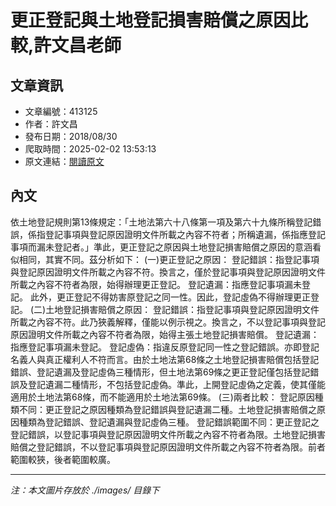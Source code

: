 # 更正登記與土地登記損害賠償之原因比較,許文昌老師

## 文章資訊
- 文章編號：413125
- 作者：許文昌
- 發布日期：2018/08/30
- 爬取時間：2025-02-02 13:53:13
- 原文連結：[閱讀原文](https://real-estate.get.com.tw/Columns/detail.aspx?no=413125)

## 內文
依土地登記規則第13條規定：「土地法第六十八條第一項及第六十九條所稱登記錯誤，係指登記事項與登記原因證明文件所載之內容不符者；所稱遺漏，係指應登記事項而漏未登記者。」準此，更正登記之原因與土地登記損害賠償之原因的意涵看似相同，其實不同。茲分析如下：
(一)更正登記之原因：
登記錯誤：指登記事項與登記原因證明文件所載之內容不符。換言之，僅於登記事項與登記原因證明文件所載之內容不符者為限，始得辦理更正登記。
登記遺漏：指應登記事項漏未登記。
此外，更正登記不得妨害原登記之同一性。因此，登記虛偽不得辦理更正登記。
(二)土地登記損害賠償之原因：
登記錯誤：指登記事項與登記原因證明文件所載之內容不符。此乃狹義解釋，僅能以例示視之。換言之，不以登記事項與登記原因證明文件所載之內容不符者為限，始得主張土地登記損害賠償。
登記遺漏：指應登記事項漏未登記。
登記虛偽：指違反原登記同一性之登記錯誤。亦即登記名義人與真正權利人不符而言。由於土地法第68條之土地登記損害賠償包括登記錯誤、登記遺漏及登記虛偽三種情形，但土地法第69條之更正登記僅包括登記錯誤及登記遺漏二種情形，不包括登記虛偽。準此，上開登記虛偽之定義，使其僅能適用於土地法第68條，而不能適用於土地法第69條。
(三)兩者比較：
登記原因種類不同：更正登記之原因種類為登記錯誤與登記遺漏二種。土地登記損害賠償之原因種類為登記錯誤、登記遺漏與登記虛偽三種。
登記錯誤範圍不同：更正登記之登記錯誤，以登記事項與登記原因證明文件所載之內容不符者為限。土地登記損害賠償之登記錯誤，不以登記事項與登記原因證明文件所載之內容不符者為限。前者範圍較狹，後者範圍較廣。

---
*注：本文圖片存放於 ./images/ 目錄下*
